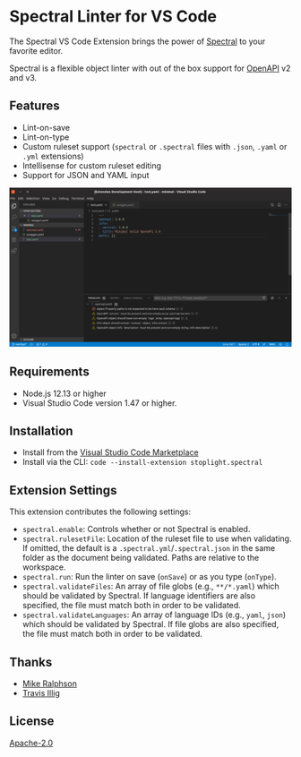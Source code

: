 # Spectral Linter for VS Code

The Spectral VS Code Extension brings the power of [Spectral](https://stoplight.io/open-source/spectral?utm_source=referral&utm_medium=marketplace&utm_campaign=vscode_extension) to your favorite editor.

Spectral is a flexible object linter with out of the box support for [OpenAPI](https://openapis.org/) v2 and v3.

## Features

* Lint-on-save
* Lint-on-type
* Custom ruleset support (`spectral` or `.spectral` files with `.json`, `.yaml` or `.yml` extensions)
* Intellisense for custom ruleset editing
* Support for JSON and YAML input

![screenshot](assets/screenshot1.png)

## Requirements

* Node.js 12.13 or higher
* Visual Studio Code version 1.47 or higher.

## Installation

* Install from the [Visual Studio Code Marketplace](https://marketplace.visualstudio.com/items?itemName=stoplight.spectral)
* Install via the CLI: `code --install-extension stoplight.spectral`

## Extension Settings

This extension contributes the following settings:

* `spectral.enable`: Controls whether or not Spectral is enabled.
* `spectral.rulesetFile`: Location of the ruleset file to use when validating. If omitted, the default is a `.spectral.yml`/`.spectral.json` in the same folder as the document being validated. Paths are relative to the workspace.
* `spectral.run`: Run the linter on save (`onSave`) or as you type (`onType`).
* `spectral.validateFiles`: An array of file globs (e.g., `**/*.yaml`) which should be validated by Spectral. If language identifiers are also specified, the file must match both in order to be validated.
* `spectral.validateLanguages`: An array of language IDs (e.g., `yaml`, `json`) which should be validated by Spectral. If file globs are also specified, the file must match both in order to be validated.

## Thanks

* [Mike Ralphson](https://github.com/MikeRalphson)
* [Travis Illig](https://github.com/tillig)

## License

[Apache-2.0](LICENSE.txt)
